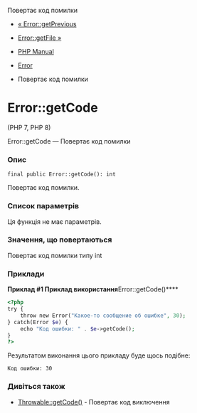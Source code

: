 Повертає код помилки

-   [« Error::getPrevious](error.getprevious.html)
    
-   [Error::getFile »](error.getfile.html)
    
-   [PHP Manual](index.html)
    
-   [Error](class.error.html)
    
-   Повертає код помилки
    

# Error::getCode

(PHP 7, PHP 8)

Error::getCode — Повертає код помилки

### Опис

```methodsynopsis
final public Error::getCode(): int
```

Повертає код помилки.

### Список параметрів

Ця функція не має параметрів.

### Значення, що повертаються

Повертає код помилки типу int

### Приклади

**Приклад #1 Приклад використання**Error::getCode()\*\*\*\*

```php
<?php
try {
    throw new Error("Какое-то сообщение об ошибке", 30);
} catch(Error $e) {
    echo "Код ошибки: " . $e->getCode();
}
?>
```

Результатом виконання цього прикладу буде щось подібне:

```
Код ошибки: 30
```

### Дивіться також

-   [Throwable::getCode()](throwable.getcode.html) - Повертає код виключення
